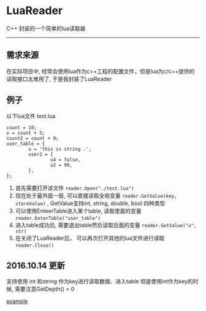 # LuaReader
C++ 封装的一个简单的lua读取器

---
## 需求来源
在实际项目中, 经常会使用lua作为c++工程的配置文件，但是lua为c/c++提供的读取接口太难用了, 于是我封装了LuaReader

## 例子
以下lua文件 test.lua

    count = 10;
	x = count + 5;
	count2 = count + 9;
	user_table = {
	        u = 'this is string .',
	        user2 = {
	                u4 = false,
	                u2 = 90,
	        },
	};

1. 首先需要打开该文件
    `reader.Open("./test.lua")`
2. 现在处于最外面一层, 可以直接读取全局变量
	`reader.GetValue(key, storeValue)` , GetValue支持int, string, double, bool 四种类型
3. 可以使用EnteerTable进入某个table, 读取里面的变量
	`reader.EnterTable("user_table")`
4. 进入table成功后, 需要退出table然后读取后面的变量
	`reader.GetValue("u", str)`
5. 在关闭了LuaReader后， 可以再次打开其他的lua文件进行读取
	`reader.Close()`

## 2016.10.14 更新

支持使用 int 和string 作为key进行读取数据、进入table
但是使用int作为key的时候, 需要注意GetDepth() > 0 

[example](https://github.com/orestonce/LuaReader/blob/master/main.cpp "example")
